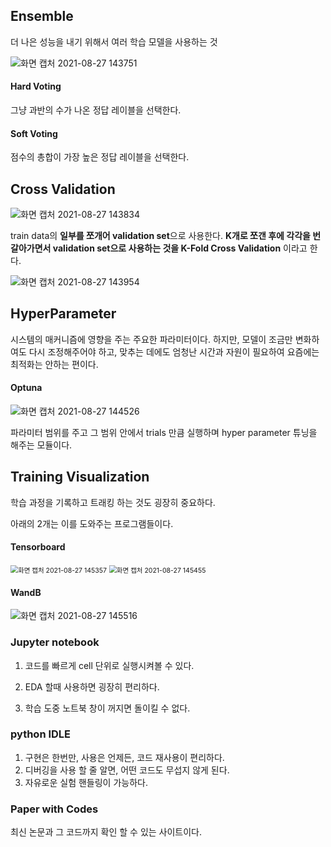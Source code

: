 ## Ensemble

더 나은 성능을 내기 위해서 여러 학습 모델을 사용하는 것



![화면 캡처 2021-08-27 143751](https://user-images.githubusercontent.com/88299729/131079288-a53b7262-97f5-4007-8866-30b5317e848e.png)



#### Hard Voting

그냥 과반의 수가 나온 정답 레이블을 선택한다.



#### Soft Voting

점수의 총합이 가장 높은 정답 레이블을 선택한다.



## Cross Validation

![화면 캡처 2021-08-27 143834](https://user-images.githubusercontent.com/88299729/131079308-61243c6a-0e91-4424-b003-6a34e8e7c6e0.png)



train data의 **일부를 쪼개어 validation set**으로 사용한다. **K개로 쪼갠 후에 각각을 번갈아가면서 validation set으로 사용하는 것을 K-Fold Cross Validation** 이라고 한다.



![화면 캡처 2021-08-27 143954](https://user-images.githubusercontent.com/88299729/131079334-08211b0c-e498-498e-afdd-2a2b6fbbc655.png)



## HyperParameter

시스템의 매커니즘에 영향을 주는 주요한 파라미터이다. 하지만, 모델이 조금만 변화하여도 다시 조정해주어야 하고, 맞추는 데에도 엄청난 시간과 자원이 필요하여 요즘에는 최적화는 안하는 편이다.



#### Optuna

![화면 캡처 2021-08-27 144526](https://user-images.githubusercontent.com/88299729/131079358-3c565859-85db-4d35-9601-3077bd23b23a.png)

파라미터 범위를 주고 그 범위 안에서 trials 만큼 실행하며 hyper parameter 튜닝을 해주는 모듈이다.





## Training Visualization

학습 과정을 기록하고 트래킹 하는 것도 굉장히 중요하다.

 아래의 2개는 이를 도와주는 프로그램들이다.

#### Tensorboard

<img src="https://user-images.githubusercontent.com/88299729/131079375-ba51c700-b52c-4b1f-9555-97afba2973f0.png" alt="화면 캡처 2021-08-27 145357" style="zoom:75%;" /> <img src="https://user-images.githubusercontent.com/88299729/131079406-2b44823b-d27f-44c6-a680-0e921f7f59b5.png" alt="화면 캡처 2021-08-27 145455" style="zoom:75%;" />

#### WandB

![화면 캡처 2021-08-27 145516](https://user-images.githubusercontent.com/88299729/131079495-963d8743-2a08-43eb-8c5e-f01157c34739.png)



### Jupyter notebook

1. 코드를 빠르게 cell 단위로 실행시켜볼 수 있다.

2. EDA 할때 사용하면 굉장히 편리하다.

3. 학습 도중 노트북 창이 꺼지면 돌이킬 수 없다.

   

### python IDLE

1. 구현은 한번만, 사용은 언제든, 코드 재사용이 편리하다.
2. 디버깅을 사용 할 줄 알면, 어떤 코드도 무섭지 않게 된다.
3. 자유로운 실험 핸들링이 가능하다.



### Paper with Codes

최신 논문과 그 코드까지 확인 할 수 있는 사이트이다.



